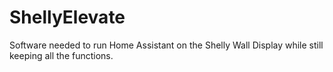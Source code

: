 # ShellyElevate
Software needed to run Home Assistant on the Shelly Wall Display while still keeping all the functions.
